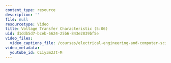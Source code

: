 ```yaml
---
content_type: resource
description: ''
file: null
resourcetype: Video
title: Voltage Transfer Characteristic (5:06)
uid: d1ddb5d7-bceb-6624-25b6-843e2839bf5e
video_files:
  video_captions_file: /courses/electrical-engineering-and-computer-science/6-004-computation-structures-spring-2017/c2/c2s2/c2s2v6/voltage-transfer-characteristic-5-06-/CLiy3m2Jt-M.vtt
video_metadata:
  youtube_id: CLiy3m2Jt-M
---
```

